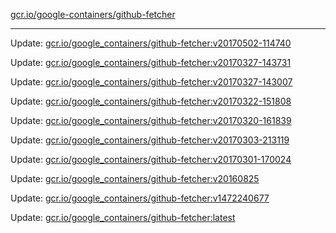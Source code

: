 [gcr.io/google-containers/github-fetcher](https://hub.docker.com/r/cruse/github-fetcher/tags/) 

----
Update: [gcr.io/google_containers/github-fetcher:v20170502-114740](https://hub.docker.com/r/cruse/github-fetcher/tags/)

Update: [gcr.io/google_containers/github-fetcher:v20170327-143731](https://hub.docker.com/r/cruse/github-fetcher/tags/)

Update: [gcr.io/google_containers/github-fetcher:v20170327-143007](https://hub.docker.com/r/cruse/github-fetcher/tags/)

Update: [gcr.io/google_containers/github-fetcher:v20170322-151808](https://hub.docker.com/r/cruse/github-fetcher/tags/)

Update: [gcr.io/google_containers/github-fetcher:v20170320-161839](https://hub.docker.com/r/cruse/github-fetcher/tags/)

Update: [gcr.io/google_containers/github-fetcher:v20170303-213119](https://hub.docker.com/r/cruse/github-fetcher/tags/)

Update: [gcr.io/google_containers/github-fetcher:v20170301-170024](https://hub.docker.com/r/cruse/github-fetcher/tags/)

Update: [gcr.io/google_containers/github-fetcher:v20160825](https://hub.docker.com/r/cruse/github-fetcher/tags/)

Update: [gcr.io/google_containers/github-fetcher:v1472240677](https://hub.docker.com/r/cruse/github-fetcher/tags/)

Update: [gcr.io/google_containers/github-fetcher:latest](https://hub.docker.com/r/cruse/github-fetcher/tags/)


